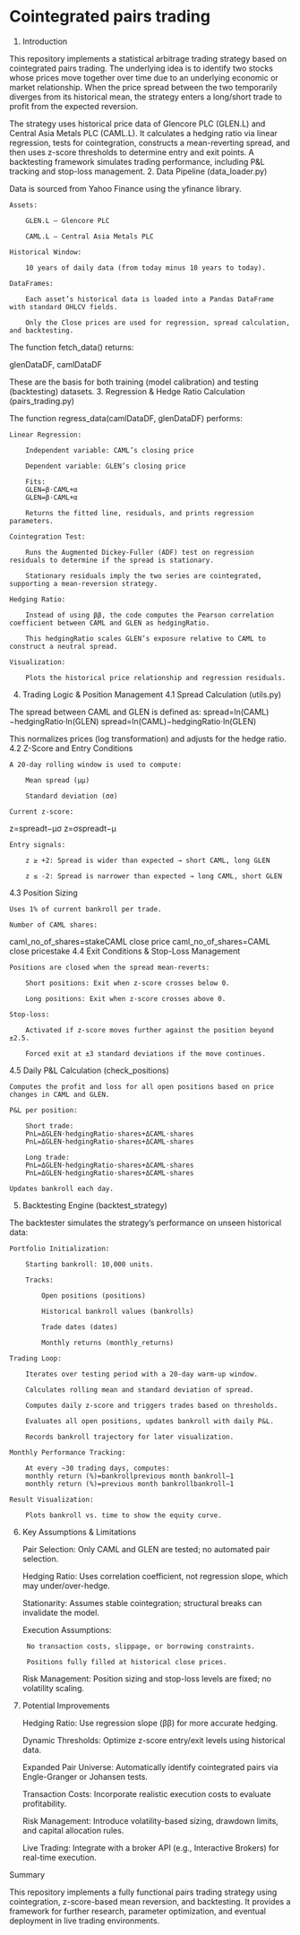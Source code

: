 # Cointegrated pairs trading

1. Introduction

This repository implements a statistical arbitrage trading strategy based on cointegrated pairs trading. The underlying idea is to identify two stocks whose prices move together over time due to an underlying economic or market relationship. When the price spread between the two temporarily diverges from its historical mean, the strategy enters a long/short trade to profit from the expected reversion.

The strategy uses historical price data of Glencore PLC (GLEN.L) and Central Asia Metals PLC (CAML.L). It calculates a hedging ratio via linear regression, tests for cointegration, constructs a mean-reverting spread, and then uses z-score thresholds to determine entry and exit points. A backtesting framework simulates trading performance, including P&L tracking and stop-loss management.
2. Data Pipeline (data_loader.py)

Data is sourced from Yahoo Finance using the yfinance library.

    Assets:

        GLEN.L – Glencore PLC

        CAML.L – Central Asia Metals PLC

    Historical Window:

        10 years of daily data (from today minus 10 years to today).

    DataFrames:

        Each asset’s historical data is loaded into a Pandas DataFrame with standard OHLCV fields.

        Only the Close prices are used for regression, spread calculation, and backtesting.

The function fetch_data() returns:

glenDataDF, camlDataDF

These are the basis for both training (model calibration) and testing (backtesting) datasets.
3. Regression & Hedge Ratio Calculation (pairs_trading.py)

The function regress_data(camlDataDF, glenDataDF) performs:

    Linear Regression:

        Independent variable: CAML’s closing price

        Dependent variable: GLEN’s closing price

        Fits:
        GLEN=β⋅CAML+α
        GLEN=β⋅CAML+α

        Returns the fitted line, residuals, and prints regression parameters.

    Cointegration Test:

        Runs the Augmented Dickey-Fuller (ADF) test on regression residuals to determine if the spread is stationary.

        Stationary residuals imply the two series are cointegrated, supporting a mean-reversion strategy.

    Hedging Ratio:

        Instead of using ββ, the code computes the Pearson correlation coefficient between CAML and GLEN as hedgingRatio.

        This hedgingRatio scales GLEN’s exposure relative to CAML to construct a neutral spread.

    Visualization:

        Plots the historical price relationship and regression residuals.

4. Trading Logic & Position Management
4.1 Spread Calculation (utils.py)

The spread between CAML and GLEN is defined as:
spread=ln⁡(CAML)−hedgingRatio⋅ln⁡(GLEN)
spread=ln(CAML)−hedgingRatio⋅ln(GLEN)

This normalizes prices (log transformation) and adjusts for the hedge ratio.
4.2 Z-Score and Entry Conditions

    A 20-day rolling window is used to compute:

        Mean spread (μμ)

        Standard deviation (σσ)

    Current z-score:

z=spreadt−μσ
z=σspreadt​−μ​

    Entry signals:

        z ≥ +2: Spread is wider than expected → short CAML, long GLEN

        z ≤ -2: Spread is narrower than expected → long CAML, short GLEN

4.3 Position Sizing

    Uses 1% of current bankroll per trade.

    Number of CAML shares:

caml_no_of_shares=stakeCAML close price
caml_no_of_shares=CAML close pricestake​
4.4 Exit Conditions & Stop-Loss Management

    Positions are closed when the spread mean-reverts:

        Short positions: Exit when z-score crosses below 0.

        Long positions: Exit when z-score crosses above 0.

    Stop-loss:

        Activated if z-score moves further against the position beyond ±2.5.

        Forced exit at ±3 standard deviations if the move continues.

4.5 Daily P&L Calculation (check_positions)

    Computes the profit and loss for all open positions based on price changes in CAML and GLEN.

    P&L per position:

        Short trade:
        PnL=ΔGLEN⋅hedgingRatio⋅shares+ΔCAML⋅shares
        PnL=ΔGLEN⋅hedgingRatio⋅shares+ΔCAML⋅shares

        Long trade:
        PnL=ΔGLEN⋅hedgingRatio⋅shares+ΔCAML⋅shares
        PnL=ΔGLEN⋅hedgingRatio⋅shares+ΔCAML⋅shares

    Updates bankroll each day.

5. Backtesting Engine (backtest_strategy)

The backtester simulates the strategy’s performance on unseen historical data:

    Portfolio Initialization:

        Starting bankroll: 10,000 units.

        Tracks:

            Open positions (positions)

            Historical bankroll values (bankrolls)

            Trade dates (dates)

            Monthly returns (monthly_returns)

    Trading Loop:

        Iterates over testing period with a 20-day warm-up window.

        Calculates rolling mean and standard deviation of spread.

        Computes daily z-score and triggers trades based on thresholds.

        Evaluates all open positions, updates bankroll with daily P&L.

        Records bankroll trajectory for later visualization.

    Monthly Performance Tracking:

        At every ~30 trading days, computes:
        monthly return (%)=bankrollprevious month bankroll−1
        monthly return (%)=previous month bankrollbankroll​−1

    Result Visualization:

        Plots bankroll vs. time to show the equity curve.

6. Key Assumptions & Limitations

    Pair Selection: Only CAML and GLEN are tested; no automated pair selection.

    Hedging Ratio: Uses correlation coefficient, not regression slope, which may under/over-hedge.

    Stationarity: Assumes stable cointegration; structural breaks can invalidate the model.

    Execution Assumptions:

        No transaction costs, slippage, or borrowing constraints.

        Positions fully filled at historical close prices.

    Risk Management: Position sizing and stop-loss levels are fixed; no volatility scaling.

7. Potential Improvements

    Hedging Ratio: Use regression slope (ββ) for more accurate hedging.

    Dynamic Thresholds: Optimize z-score entry/exit levels using historical data.

    Expanded Pair Universe: Automatically identify cointegrated pairs via Engle-Granger or Johansen tests.

    Transaction Costs: Incorporate realistic execution costs to evaluate profitability.

    Risk Management: Introduce volatility-based sizing, drawdown limits, and capital allocation rules.

    Live Trading: Integrate with a broker API (e.g., Interactive Brokers) for real-time execution.

Summary

This repository implements a fully functional pairs trading strategy using cointegration, z-score-based mean reversion, and backtesting. It provides a framework for further research, parameter optimization, and eventual deployment in live trading environments.
